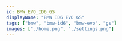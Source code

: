 ```yaml
---
id: BMW_EVO_ID6_GS
displayName: "BMW ID6 EVO GS"
tags: ["bmw", "bmw-id6", "bmw-evo", "gs"]
images: ["./home.png", "./settings.png"]
---
```

